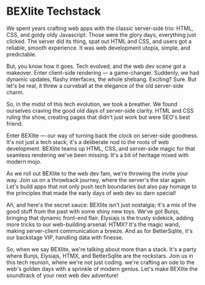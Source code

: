 # BEXlite Techstack

We spent years crafting web apps with the classic server-side trio: HTML, CSS, and goldy oldy Javascript. Those were the glory days, everything just clicked. The server did its thing, spat out HTML and CSS, and users got a reliable, smooth experience. It was web development utopia, simple, and predictable.

But, you know how it goes. Tech evolved, and the web dev scene got a makeover. Enter client-side rendering — a game-changer. Suddenly, we had dynamic updates, flashy interfaces, the whole shebang. Exciting? Sure. But let's be real, it threw a curveball at the elegance of the old server-side charm.

So, in the midst of this tech evolution, we took a breather. We found ourselves craving the good old days of server-side clarity. HTML and CSS ruling the show, creating pages that didn't just work but were SEO's best friend.

Enter BEXlite — our way of turning back the clock on server-side goodness. It's not just a tech stack; it's a deliberate nod to the roots of web development. BEXlite teams up HTML, CSS, and server-side magic for that seamless rendering we've been missing. It's a bit of heritage mixed with modern mojo.

As we roll out BEXlite to the web dev fam, we're throwing the invite your way. Join us on a throwback journey, where the server's the star again. Let's build apps that not only push tech boundaries but also pay homage to the principles that made the early days of web dev so darn special!

Ah, and here's the secret sauce: BEXlite isn't just nostalgia; it's a mix of the good stuff from the past with some shiny new toys. We've got Bunjs, bringing that dynamic front-end flair. Elysiajs is the trusty sidekick, adding more tricks to our web-building arsenal. HTMX? It's the magic wand, making server-client communication a breeze. And as for BetterSqlite, it's our backstage VIP, handling data with finesse.

So, when we say BEXlite, we're talking about more than a stack. It's a party where Bunjs, Elysiajs, HTMX, and BetterSqlite are the rockstars. Join us in this tech reunion, where we're not just coding. we're crafting an ode to the web's golden days with a sprinkle of modern genius. Let's make BEXlite the soundtrack of your next web dev adventure!
